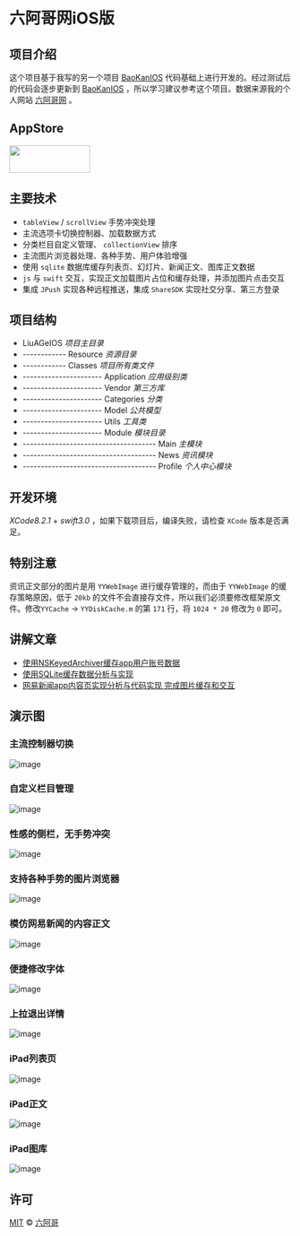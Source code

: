 # 六阿哥网iOS版

## 项目介绍

这个项目基于我写的另一个项目 [BaoKanIOS](https://github.com/6ag/BaoKanIOS) 代码基础上进行开发的。经过测试后的代码会逐步更新到 [BaoKanIOS](https://github.com/6ag/BaoKanIOS) ，所以学习建议参考这个项目。数据来源我的个人网站 [六阿哥网](http://www.6ag.cn)  。

## AppStore

<a target='_blank' href='https://itunes.apple.com/app/id1120896924'>
<img src='http://ww2.sinaimg.cn/large/0060lm7Tgw1f1hgrs1ebwj308102q0sp.jpg' width='144' height='49' />
</a>

## 主要技术

+ `tableView` / `scrollView` 手势冲突处理
+ 主流选项卡切换控制器、加载数据方式
+ 分类栏目自定义管理、 `collectionView` 排序
+ 主流图片浏览器处理、各种手势、用户体验增强
+ 使用 `sqlite` 数据库缓存列表页、幻灯片、新闻正文、图库正文数据
+ `js` 与 `swift` 交互，实现正文加载图片占位和缓存处理，并添加图片点击交互
+ 集成 `JPush` 实现各种远程推送，集成 `ShareSDK` 实现社交分享、第三方登录

## 项目结构

+ LiuAGeIOS *项目主目录*
+ ------------ Resource *资源目录*
+ ------------ Classes *项目所有类文件*
+ ---------------------- Application *应用级别类*
+ ---------------------- Vendor *第三方库*
+ ---------------------- Categories *分类*
+ ---------------------- Model *公共模型*
+ ---------------------- Utils *工具类*
+ ---------------------- Module *模块目录*
+ ------------------------------------- Main *主模块*
+ ------------------------------------- News *资讯模块*
+ ------------------------------------- Profile *个人中心模块*

## 开发环境

*XCode8.2.1* + *swift3.0* ，如果下载项目后，编译失败，请检查 `XCode` 版本是否满足。

## 特别注意

资讯正文部分的图片是用 `YYWebImage` 进行缓存管理的，而由于 `YYWebImage` 的缓存策略原因，低于 `20kb` 的文件不会直接存文件，所以我们必须要修改框架原文件。修改`YYCache` -> `YYDiskCache.m` 的第 `171` 行，将 `1024 * 20` 修改为 `0` 即可。

## 讲解文章

+ [使用NSKeyedArchiver缓存app用户账号数据](https://blog.6ag.cn/1545.html)
+ [使用SQLite缓存数据分析与实现](https://blog.6ag.cn/1551.html)
+ [网易新闻app内容页实现分析与代码实现 完成图片缓存和交互](https://blog.6ag.cn/1514.html)

## 演示图

### 主流控制器切换

![image](https://github.com/6ag/LiuAGeIOS/blob/master/Show/1.gif)

### 自定义栏目管理

![image](https://github.com/6ag/LiuAGeIOS/blob/master/Show/2.gif)

### 性感的侧栏，无手势冲突

![image](https://github.com/6ag/LiuAGeIOS/blob/master/Show/3.gif)

### 支持各种手势的图片浏览器

![image](https://github.com/6ag/LiuAGeIOS/blob/master/Show/4.gif)

### 模仿网易新闻的内容正文

![image](https://github.com/6ag/LiuAGeIOS/blob/master/Show/5.gif)

### 便捷修改字体

![image](https://github.com/6ag/LiuAGeIOS/blob/master/Show/6.gif)

### 上拉退出详情

![image](https://github.com/6ag/LiuAGeIOS/blob/master/Show/7.gif)

### iPad列表页

![image](https://github.com/6ag/LiuAGeIOS/blob/master/Show/8.jpg)

### iPad正文

![image](https://github.com/6ag/LiuAGeIOS/blob/master/Show/9.jpg)

### iPad图库

![image](https://github.com/6ag/LiuAGeIOS/blob/master/Show/10.jpg)

## 许可

[MIT](https://raw.githubusercontent.com/Finb/V2ex-Swift/master/LICENSE) © [六阿哥](https://github.com/6ag)


